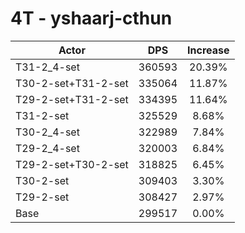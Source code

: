 # 4T - yshaarj-cthun
| Actor | DPS | Increase |
|---|:---:|:---:|
|T31-2_4-set|360593|20.39%|
|T30-2-set+T31-2-set|335064|11.87%|
|T29-2-set+T31-2-set|334395|11.64%|
|T31-2-set|325529|8.68%|
|T30-2_4-set|322989|7.84%|
|T29-2_4-set|320003|6.84%|
|T29-2-set+T30-2-set|318825|6.45%|
|T30-2-set|309403|3.30%|
|T29-2-set|308427|2.97%|
|Base|299517|0.00%|
